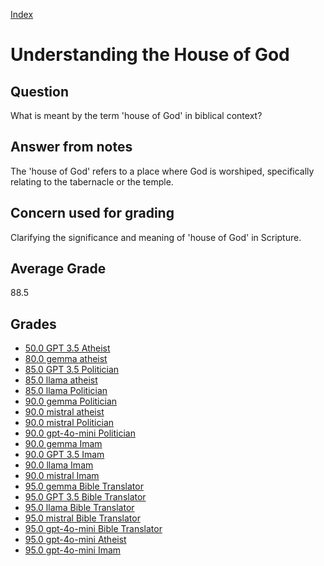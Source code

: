 
[Index](../../index.md)
# Understanding the House of God
## Question
What is meant by the term 'house of God' in biblical context?

## Answer from notes
The 'house of God' refers to a place where God is worshiped, specifically relating to the tabernacle or the temple.

## Concern used for grading
Clarifying the significance and meaning of 'house of God' in Scripture.

## Average Grade
88.5

## Grades
 * [50.0 GPT 3.5 Atheist](../answers/GPT_3.5_Atheist/Understanding_the_House_of_God.md)
 * [80.0 gemma atheist](../answers/gemma_atheist/Understanding_the_House_of_God.md)
 * [85.0 GPT 3.5 Politician](../answers/GPT_3.5_Politician/Understanding_the_House_of_God.md)
 * [85.0 llama atheist](../answers/llama_atheist/Understanding_the_House_of_God.md)
 * [85.0 llama Politician](../answers/llama_Politician/Understanding_the_House_of_God.md)
 * [90.0 gemma Politician](../answers/gemma_Politician/Understanding_the_House_of_God.md)
 * [90.0 mistral atheist](../answers/mistral_atheist/Understanding_the_House_of_God.md)
 * [90.0 mistral Politician](../answers/mistral_Politician/Understanding_the_House_of_God.md)
 * [90.0 gpt-4o-mini Politician](../answers/gpt-4o-mini_Politician/Understanding_the_House_of_God.md)
 * [90.0 gemma Imam](../answers/gemma_Imam/Understanding_the_House_of_God.md)
 * [90.0 GPT 3.5 Imam](../answers/GPT_3.5_Imam/Understanding_the_House_of_God.md)
 * [90.0 llama Imam](../answers/llama_Imam/Understanding_the_House_of_God.md)
 * [90.0 mistral Imam](../answers/mistral_Imam/Understanding_the_House_of_God.md)
 * [95.0 gemma Bible Translator](../answers/gemma_Bible_Translator/Understanding_the_House_of_God.md)
 * [95.0 GPT 3.5 Bible Translator](../answers/GPT_3.5_Bible_Translator/Understanding_the_House_of_God.md)
 * [95.0 llama Bible Translator](../answers/llama_Bible_Translator/Understanding_the_House_of_God.md)
 * [95.0 mistral Bible Translator](../answers/mistral_Bible_Translator/Understanding_the_House_of_God.md)
 * [95.0 gpt-4o-mini Bible Translator](../answers/gpt-4o-mini_Bible_Translator/Understanding_the_House_of_God.md)
 * [95.0 gpt-4o-mini Atheist](../answers/gpt-4o-mini_Atheist/Understanding_the_House_of_God.md)
 * [95.0 gpt-4o-mini Imam](../answers/gpt-4o-mini_Imam/Understanding_the_House_of_God.md)
